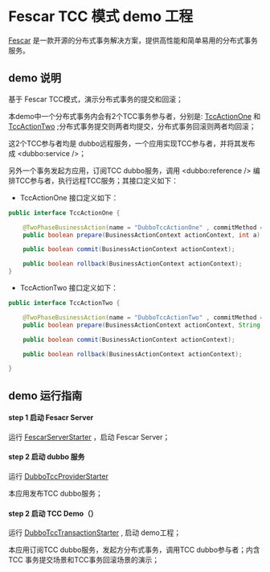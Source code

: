 # Fescar TCC 模式 demo 工程


[Fescar](https://github.com/alibaba/fescar) 是一款开源的分布式事务解决方案，提供高性能和简单易用的分布式事务服务。   


## demo 说明

基于 Fescar TCC模式，演示分布式事务的提交和回滚；

本demo中一个分布式事务内会有2个TCC事务参与者，分别是: [TccActionOne](https://github.com/fescar-group/fescar-samples/tcc/dubbo-tcc-sample/src/main/java/com/alibaba/fescar/samples/tcc/dubbo/action/TccActionOne.java) 和 [TccActionTwo](https://github.com/fescar-group/fescar-samples/tcc/dubbo-tcc-sample/src/main/java/com/alibaba/fescar/samples/tcc/dubbo/action/TccActionTwo.java) ;分布式事务提交则两者均提交，分布式事务回滚则两者均回滚；

这2个TCC参与者均是 dubbo远程服务，一个应用实现TCC参与者，并将其发布成 <dubbo:service />；

另外一个事务发起方应用，订阅TCC dubbo服务，调用 <dubbo:reference /> 编排TCC参与者，执行远程TCC服务；其接口定义如下：

- TccActionOne 接口定义如下：

```java
public interface TccActionOne {

    @TwoPhaseBusinessAction(name = "DubboTccActionOne" , commitMethod = "commit", rollbackMethod = "rollback")
    public boolean prepare(BusinessActionContext actionContext, int a);

    public boolean commit(BusinessActionContext actionContext);

    public boolean rollback(BusinessActionContext actionContext);
}
```


- TccActionTwo 接口定义如下：

```java
public interface TccActionTwo {

    @TwoPhaseBusinessAction(name = "DubboTccActionTwo" , commitMethod = "commit", rollbackMethod = "rollback")
    public boolean prepare(BusinessActionContext actionContext, String b);

    public boolean commit(BusinessActionContext actionContext);

    public boolean rollback(BusinessActionContext actionContext);

}
```


## demo 运行指南

#### step 1 启动 Fesacr Server

运行 [FescarServerStarter](https://github.com/fescar-group/fescar-samples/blob/master/tcc/dubbo-tcc-sample/src/test/java/com/alibaba/fescar/samples/tcc/FescarServerStarter.java) ，启动 Fescar Server；


#### step 2 启动 dubbo 服务

运行 [DubboTccProviderStarter](https://github.com/fescar-group/fescar-samples/tcc/dubbo-tcc-sample/src/main/java/com/alibaba/fescar/samples/tcc/dubbo/starter/DubboTccProviderStarter.java)

本应用发布TCC dubbo服务；

#### step 2 启动 TCC Demo（）

运行 [DubboTccTransactionStarter](https://github.com/fescar-group/fescar-samples/tcc/dubbo-tcc-sample/src/main/java/com/alibaba/fescar/samples/tcc/dubbo/starter/DubboTccTransactionStarter.java) , 启动 demo工程；

本应用订阅TCC dubbo服务，发起方分布式事务，调用TCC dubbo参与者；内含TCC 事务提交场景和TCC事务回滚场景的演示；